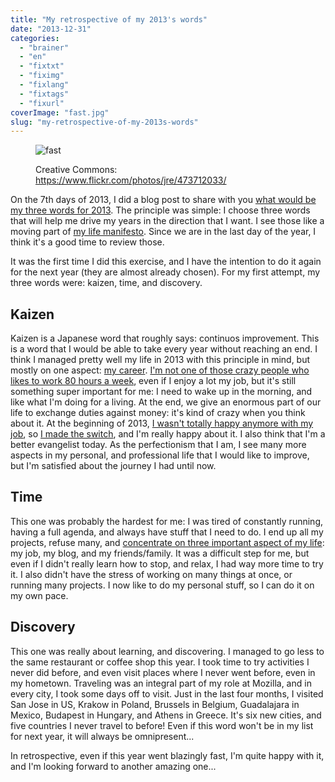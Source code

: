 ```yaml
---
title: "My retrospective of my 2013's words"
date: "2013-12-31"
categories: 
  - "brainer"
  - "en"
  - "fixtxt"
  - "fiximg"
  - "fixlang"
  - "fixtags"
  - "fixurl"
coverImage: "fast.jpg"
slug: "my-retrospective-of-my-2013s-words"
---
```


<figure>

![fast](images/fast.jpg)

<figcaption>

Creative Commons: https://www.flickr.com/photos/jre/473712033/

</figcaption>

</figure>

On the 7th days of 2013, I did a blog post to share with you [what would be my three words for 2013](https://fred.dev/my-3-words-for-2013/). The principle was simple: I choose three words that will help me drive my years in the direction that I want. I see those like a moving part of [my life manifesto](http://fred.dev/my-life-manifesto-v2/ "My life manifesto v2"). Since we are in the last day of the year, I think it's a good time to review those.

It was the first time I did this exercise, and I have the intention to do it again for the next year (they are almost already chosen). For my first attempt, my three words were: kaizen, time, and discovery.

## Kaizen

Kaizen is a Japanese word that roughly says: continuos improvement. This is a word that I would be able to take every year without reaching an end. I think I managed pretty well my life in 2013 with this principle in mind, but mostly on one aspect: [my career](http://fred.dev/three-months-as-a-mozillian/ "Three months as a Mozillian"). [I'm not one of those crazy people who likes to work 80 hours a week](https://fred.dev/work-hard-play-hard/ "Work hard, play hard"), even if I enjoy a lot my job, but it's still something super important for me: I need to wake up in the morning, and like what I'm doing for a living. At the end, we give an enormous part of our life to exchange duties against money: it's kind of crazy when you think about it. At the beginning of 2013, [I wasn't totally happy anymore with my job](http://fred.dev/im-leaving-microsoft-looking-for-a-new-opportunity/ "I’m leaving Microsoft, looking for a new opportunity"), so [I made the switch](http://fred.dev/im-joining-mozilla/ "I’m joining Mozilla"), and I'm really happy about it. I also think that I'm a better evangelist today. As the perfectionism that I am, I see many more aspects in my personal, and professional life that I would like to improve, but I'm satisfied about the journey I had until now.

## Time

This one was probably the hardest for me: I was tired of constantly running, having a full agenda, and always have stuff that I need to do. I end up all my projects, refuse many, and [concentrate on three important aspect of my life](http://fred.dev/focus/ "Focus"): my job, my blog, and my friends/family. It was a difficult step for me, but even if I didn't really learn how to stop, and relax, I had way more time to try it. I also didn't have the stress of working on many things at once, or running many projects. I now like to do my personal stuff, so I can do it on my own pace.

## Discovery

This one was really about learning, and discovering. I managed to go less to the same restaurant or coffee shop this year. I took time to try activities I never did before, and even visit places where I never went before, even in my hometown. Traveling was an integral part of my role at Mozilla, and in every city, I took some days off to visit. Just in the last four months, I visited San Jose in US, Krakow in Poland, Brussels in Belgium, Guadalajara in Mexico, Budapest in Hungary, and Athens in Greece. It's six new cities, and five countries I never travel to before! Even if this word won't be in my list for next year, it will always be omnipresent...

In retrospective, even if this year went blazingly fast, I'm quite happy with it, and I'm looking forward to another amazing one...
